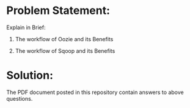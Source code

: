 # Problem Statement:

Explain in Brief:

1.	The workflow of Oozie and its Benefits

2.	The workflow of Sqoop and its Benefits

# Solution:

The PDF document posted in this repository contain answers to above questions.
